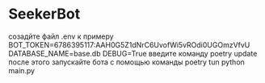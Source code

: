 # SeekerBot
созадйте файл .env
к примеру
BOT_TOKEN=6786395117:AAH0G5Z1dNrC6UvofWi5vROdi0UGOmzVfvU
DATABASE_NAME=base.db
DEBUG=True
введите команду poetry update
после этого запускайте бота с помощью команды poetry tun python main.py

